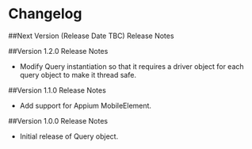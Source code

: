 # Changelog

##Next Version (Release Date TBC) Release Notes

##Version 1.2.0 Release Notes

* Modify Query instantiation so that it requires a driver object for each query object to make it thread safe.

##Version 1.1.0 Release Notes

* Add support for Appium MobileElement.

##Version 1.0.0 Release Notes

* Initial release of Query object.